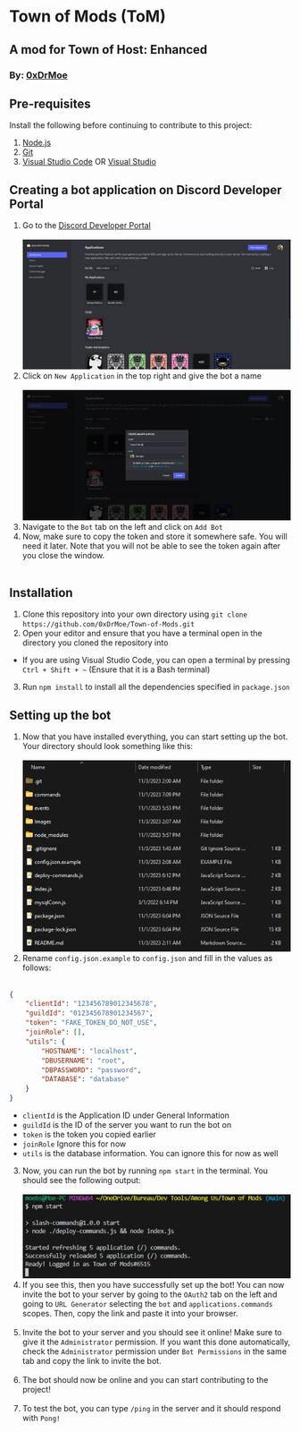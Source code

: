 # Town of Mods (ToM)
## A mod for Town of Host: Enhanced
### By: [0xDrMoe](https://github.com/0xDrMoe)

## Pre-requisites
Install the following before continuing to contribute to this project:
1. [Node.js](https://nodejs.org/en/download/)
2. [Git](https://git-scm.com/downloads)
3. [Visual Studio Code](https://code.visualstudio.com/download) OR [Visual Studio](https://visualstudio.microsoft.com/downloads/)

## Creating a bot application on Discord Developer Portal
1. Go to the [Discord Developer Portal](https://discord.com/developers/applications) <br><br>
![Discord Developer Portal](/Images/DiscordDeveloperPortal.png)
2. Click on `New Application` in the top right and give the bot a name <br><br>
![New Application](/Images/NewApplication.png)
3. Navigate to the `Bot` tab on the left and click on `Add Bot`
4. Now, make sure to copy the token and store it somewhere safe. You will need it later. Note that you will not be able to see the token again after you close the window. <br><br>

## Installation
1. Clone this repository into your own directory using `git clone https://github.com/0xDrMoe/Town-of-Mods.git`
2. Open your editor and ensure that you have a terminal open in the directory you cloned the repository into
* If you are using Visual Studio Code, you can open a terminal by pressing `Ctrl + Shift + ~` (Ensure that it is a Bash terminal)
3. Run `npm install` to install all the dependencies specified in `package.json`

## Setting up the bot
1. Now that you have installed everything, you can start setting up the bot. Your directory should look something like this: <br><br>
![Directory](/Images/Directory.png)
2. Rename `config.json.example` to `config.json` and fill in the values as follows: <br><br>
```json
{
	"clientId": "123456789012345678",
	"guildId": "012345678901234567",
	"token": "FAKE_TOKEN_DO_NOT_USE",
	"joinRole": [],
	"utils": {
		"HOSTNAME": "localhost",
		"DBUSERNAME": "root",
		"DBPASSWORD": "password",
		"DATABASE": "database"
	}
}
```
- `clientId` is the Application ID under General Information
- `guildId` is the ID of the server you want to run the bot on
- `token` is the token you copied earlier
- `joinRole` Ignore this for now
- `utils` is the database information. You can ignore this for now as well
3. Now, you can run the bot by running `npm start` in the terminal. You should see the following output: <br><br>
![Output](/Images/Output.png)
4. If you see this, then you have successfully set up the bot! You can now invite the bot to your server by going to the `OAuth2` tab on the left and going to `URL Generator` selecting the `bot` and `applications.commands` scopes. Then, copy the link and paste it into your browser. <br><br>
5. Invite the bot to your server and you should see it online! Make sure to give it the `Administrator` permission. If you want this done automatically, check the `Administrator` permission under `Bot Permissions` in the same tab and copy the link to invite the bot. <br><br>
6. The bot should now be online and you can start contributing to the project! <br><br>
7. To test the bot, you can type `/ping` in the server and it should respond with `Pong!` <br><br>